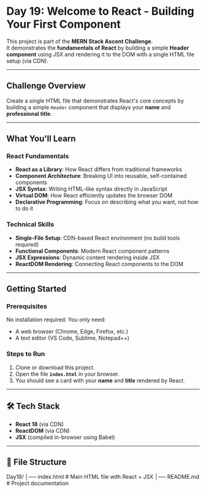 # Day 19: Welcome to React - Building Your First Component

This project is part of the **MERN Stack Ascent Challenge**.  
It demonstrates the **fundamentals of React** by building a simple **Header component** using JSX and rendering it to the DOM with a single HTML file setup (via CDN).

---

## Challenge Overview
Create a single HTML file that demonstrates React's core concepts by building a simple `Header` component that displays your **name** and **professional title**.

---

## What You'll Learn

### React Fundamentals
- **React as a Library**: How React differs from traditional frameworks
- **Component Architecture**: Breaking UI into reusable, self-contained components
- **JSX Syntax**: Writing HTML-like syntax directly in JavaScript
- **Virtual DOM**: How React efficiently updates the browser DOM
- **Declarative Programming**: Focus on describing what you want, not how to do it

### Technical Skills
- **Single-File Setup**: CDN-based React environment (no build tools required)
- **Functional Components**: Modern React component patterns
- **JSX Expressions**: Dynamic content rendering inside JSX
- **ReactDOM Rendering**: Connecting React components to the DOM

---

## Getting Started

### Prerequisites
No installation required. You only need:
- A web browser (Chrome, Edge, Firefox, etc.)
- A text editor (VS Code, Sublime, Notepad++)

### Steps to Run
1. Clone or download this project.
2. Open the file **`index.html`** in your browser.
3. You should see a card with your **name** and **title** rendered by React.

---

## 🛠 Tech Stack
- **React 18** (via CDN)
- **ReactDOM** (via CDN)
- **JSX** (compiled in-browser using Babel)

---

## 📂 File Structure
Day19/
│── index.html # Main HTML file with React + JSX
│── README.md # Project documentation
